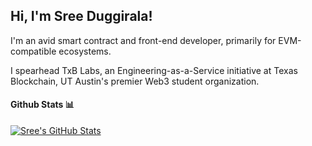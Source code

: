 <h2> Hi, I'm Sree Duggirala! </h2>

I'm an avid smart contract and front-end developer, primarily for EVM-compatible ecosystems. 

I spearhead TxB Labs, an Engineering-as-a-Service initiative at Texas Blockchain, UT Austin's premier Web3 student organization.

#### Github Stats 📊

[![Sree's GitHub Stats](https://github-readme-stats.vercel.app/api?username=sreeduggirala)](https://github.com/anuraghazra/github-readme-stats)
